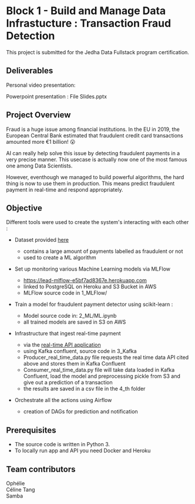 # Block 1 - Build and Manage Data Infrastucture : Transaction Fraud Detection

This project is submitted for the Jedha Data Fullstack program certification.

## Deliverables

Personal video presentation: 

Powerpoint presentation : File Slides.pptx

## Project Overview

Fraud is a huge issue among financial institutions. In the EU in 2019, the European Central Bank estimated that fraudulent credit card transactions amounted more €1 billion! 😮

AI can really help solve this issue by detecting fraudulent payments in a very precise manner. This usecase is actually now one of the most famous one among Data Scientists.

However, eventhough we managed to build powerful algorithms, the hard thing is now to use them in production. This means predict fraudulent payment in real-time and respond appropriately. 

## Objective

Different tools were used to create the system's interacting with each other :
- Dataset provided [here](https://lead-program-assets.s3.eu-west-3.amazonaws.com/M05-Projects/fraudTest.csv)
    - contains a large amount of payments labelled as fraudulent or not
    - used to create a ML algorithm
- Set up monitoring various Machine Learning models via MLFlow
    - https://lead-mlflow-e5bf7ad8367e.herokuapp.com
    - linked to PostgreSQL on Heroku and S3 Bucket in AWS
    - MLFlow source code in 1_MLFlow/
- Train a model for fraudulent payment detector using scikit-learn : 
    - Model source code in: 2_ML/ML.ipynb
    - all trained models are saved in S3 on AWS
- Infrastructure that ingest real-time payment
    - via the [real-time API application](https://real-time-payments-api.herokuapp.com/)
    - using Kafka confluent, source code in 3_Kafka
    - Producer_real_time_data.py file requests the real time data API cited above and stores them in Kafka Confluent
    - Consumer_real_time_data.py file will take data loaded in Kafka Confluent, load the model and preprocessing pickle from S3 and give out a prediction of a transaction
    - the results are saved in a csv file in the 4_th folder
    
- Orchestrate all the actions using Airflow
    - creation of DAGs for prediction and notification

## Prerequisites

- The source code is written in Python 3.
- To locally run app and API you need Docker and Heroku 

## Team contributors
Ophélie<br/>
Céline Tang<br/>
Samba<br/>

